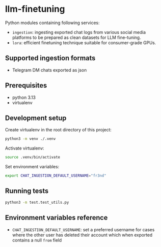 # llm-finetuning

Python modules containing following services:

- `ingestion`: ingesting exported chat logs from various social media platforms to be prepared as clean datasets for LLM fine-tuning.
- `lora`: efficient finetuning technique suitable for consumer-grade GPUs.

## Supported ingestion formats

- Telegram DM chats exported as json

## Prerequisites

- python 3.13
- virtualenv

## Development setup

Create virtualenv in the root directory of this project:

```sh
python3 -m venv ./.venv
```

Activate virtualenv:

```sh
source .venv/bin/activate
```

Set environment variables:

```sh
export CHAT_INGESTION_DEFAULT_USERNAME="fr3nd"
```

## Running tests

```sh
python3 -m test.test_utils.py
```

## Environment variables reference

- `CHAT_INGESTION_DEFAULT_USERNAME`: set a preferred username for cases where the other user has deleted their account which when exported contains a null `from` field

